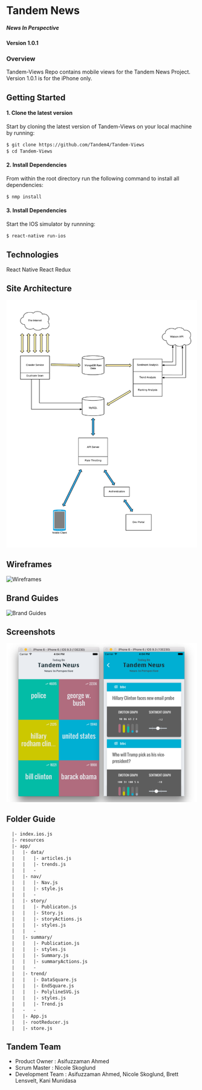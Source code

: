 
# Tandem News 
##### News In Perspective

#### Version 1.0.1

### Overview

  Tandem-Views Repo contains mobile views for the 
  Tandem News Project. Version 1.0.1 is for the iPhone only.

## Getting Started

#### 1. Clone the latest version
  
  Start by cloning the latest version of Tandem-Views on your local machine by running: 

  ```sh
  $ git clone https://github.com/Tandem4/Tandem-Views
  $ cd Tandem-Views
  ```

#### 2. Install Dependencies

  From within the root directory run the following command to install all dependencies: 

  ```sh
  $ nmp install
  ```

#### 3. Install Dependencies

  Start the IOS simulator by runnning:

  ```sh
  $ react-native run-ios
  ```

## Technologies 

  React Native
  React Redux 

## Site Architecture 

  ![Site Architecture](https://raw.githubusercontent.com/NCSkoglund/Tandem-Analysis/a80f9271e9ed9ac5420a1f65d5b2864537a2e497/images/Tandem_Architecture.png)

## Wireframes

  ![Wireframes](https://i.imgsafe.org/e02b91307f.png)

## Brand Guides

  ![Brand Guides](https://i.imgsafe.org/e02703c214.png)

## Screenshots

  ![Screenshots](https://raw.githubusercontent.com/NCSkoglund/Tandem-Analysis/upstream/images/tandem_screenshots.png)


## Folder Guide 

```
  |- index.ios.js      
  |- resources         
  |- app/  
  |   |- data/
  |   |   |- articles.js
  |   |   |- trends.js
  |   |   -
  |   |- nav/
  |   |   |- Nav.js
  |   |   |- style.js
  |   |   -
  |   |- story/
  |   |   |- Publicaton.js
  |   |   |- Story.js
  |   |   |- storyActions.js
  |   |   |- styles.js
  |   |   -
  |   |- summary/
  |   |   |- Publication.js
  |   |   |- styles.js
  |   |   |- Summary.js
  |   |   |- summaryActions.js
  |   |   -
  |   |- trend/
  |   |   |- DataSquare.js
  |   |   |- EndSquare.js
  |   |   |- PolylineSVG.js
  |   |   |- styles.js
  |   |   |- Trend.js
  |   -   -
  |   |- App.js
  |   |- rootReducer.js
  |   |- store.js
```

## Tandem Team
  
  - Product Owner      :  Asifuzzaman Ahmed
  - Scrum Master       :  Nicole Skoglund
  - Development Team   :  Asifuzzaman Ahmed, Nicole Skoglund,
                          Brett Lensvelt, Kani Munidasa

